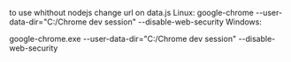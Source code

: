 to use whithout nodejs
change url on data.js
Linux:
google-chrome --user-data-dir="C:/Chrome dev session" --disable-web-security
Windows:

google-chrome.exe --user-data-dir="C:/Chrome dev session" --disable-web-security
